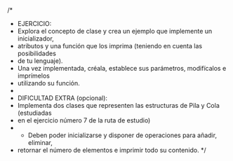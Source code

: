 /*
* EJERCICIO:
* Explora el concepto de clase y crea un ejemplo que implemente un inicializador,
* atributos y una función que los imprima (teniendo en cuenta las posibilidades
* de tu lenguaje).
* Una vez implementada, créala, establece sus parámetros, modifícalos e imprímelos
* utilizando su función.
*
* DIFICULTAD EXTRA (opcional):
* Implementa dos clases que representen las estructuras de Pila y Cola (estudiadas
* en el ejercicio número 7 de la ruta de estudio)
* - Deben poder inicializarse y disponer de operaciones para añadir, eliminar,
*   retornar el número de elementos e imprimir todo su contenido.
*/